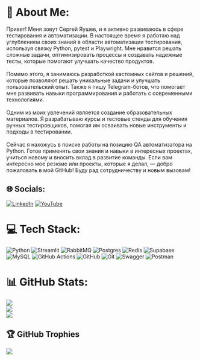 # 💫 About Me:
Привет! Меня зовут Сергей Яушев, и я активно развиваюсь в сфере тестирования и автоматизации. В настоящее время я работаю над углублением своих знаний в области автоматизации тестирования, используя связку Python, pytest и Playwright. Мне нравится решать сложные задачи, оптимизировать процессы и создавать надежные тесты, которые помогают улучшать качество продуктов.<br><br>Помимо этого, я занимаюсь разработкой кастомных сайтов и решений, которые позволяют решать уникальные задачи и улучшать пользовательский опыт. Также я пишу Telegram-ботов, что помогает мне развивать навыки программирования и работать с современными технологиями.<br><br>Одним из моих увлечений является создание образовательных материалов. Я разрабатываю курсы и тестовые стенды для обучения ручных тестировщиков, помогая им осваивать новые инструменты и подходы в тестировании.<br><br>Сейчас я нахожусь в поиске работы на позицию QA автоматизатора на Python. Готов применять свои знания и навыки в интересных проектах, учиться новому и вносить вклад в развитие команды. Если вам интересно мое резюме или проекты, которые я делал, — добро пожаловать в мой GitHub! Буду рад сотрудничеству и новым вызовам!


## 🌐 Socials:
[![LinkedIn](https://img.shields.io/badge/LinkedIn-%230077B5.svg?logo=linkedin&logoColor=white)](https://linkedin.com/in/yaushev-sergey) [![YouTube](https://img.shields.io/badge/YouTube-%23FF0000.svg?logo=YouTube&logoColor=white)](https://www.youtube.com/@WebTestingPro) 

# 💻 Tech Stack:
![Python](https://img.shields.io/badge/python-3670A0?style=for-the-badge&logo=python&logoColor=ffdd54)
![Streamlit](https://img.shields.io/badge/Streamlit-%23FE4B4B.svg?style=for-the-badge&logo=streamlit&logoColor=white) ![RabbitMQ](https://img.shields.io/badge/rabbitmq-FF6600?style=for-the-badge&logo=rabbitmq&logoColor=white) ![Postgres](https://img.shields.io/badge/postgres-%23316192.svg?style=for-the-badge&logo=postgresql&logoColor=white) ![Redis](https://img.shields.io/badge/redis-%23DD0031.svg?style=for-the-badge&logo=redis&logoColor=white) ![Supabase](https://img.shields.io/badge/Supabase-3ECF8E?style=for-the-badge&logo=supabase&logoColor=white) ![MySQL](https://img.shields.io/badge/mysql-4479A1.svg?style=for-the-badge&logo=mysql&logoColor=white) ![GitHub Actions](https://img.shields.io/badge/github%20actions-%232671E5.svg?style=for-the-badge&logo=githubactions&logoColor=white) ![GitHub](https://img.shields.io/badge/github-%23121011.svg?style=for-the-badge&logo=github&logoColor=white) ![Git](https://img.shields.io/badge/git-%23F05033.svg?style=for-the-badge&logo=git&logoColor=white) ![Swagger](https://img.shields.io/badge/-Swagger-%23Clojure?style=for-the-badge&logo=swagger&logoColor=white) ![Postman](https://img.shields.io/badge/Postman-FF6C37?style=for-the-badge&logo=postman&logoColor=white)
# 📊 GitHub Stats:
![](https://github-readme-stats.vercel.app/api?username=HonneMX&theme=nightowl&hide_border=false&include_all_commits=false&count_private=true)<br/>
![](https://nirzak-streak-stats.vercel.app/?user=HonneMX&theme=nightowl&hide_border=false)<br/>
![](https://github-readme-stats.vercel.app/api/top-langs/?username=HonneMX&theme=nightowl&hide_border=false&include_all_commits=false&count_private=true&layout=compact)

## 🏆 GitHub Trophies
![](https://github-profile-trophy.vercel.app/?username=HonneMX&theme=nightowl&no-frame=false&no-bg=true&margin-w=4)

<!-- Proudly created with GPRM ( https://gprm.itsvg.in ) -->
